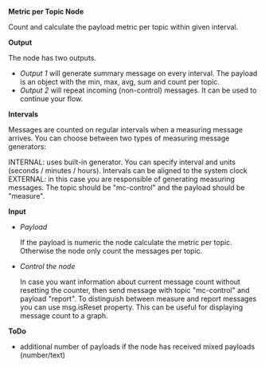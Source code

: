 **Metric per Topic Node**

Count and calculate the payload metric per topic within given interval.

**Output**

The node has two outputs.

- *Output 1* will generate summary message on every interval.  The payload is an object with the min, max, avg, sum and count per topic.
- *Output 2* will repeat incoming (non-control) messages. It can be used to continue your flow.

**Intervals**

Messages are counted on regular intervals when a measuring message arrives. You can choose between two types of measuring message generators:

INTERNAL: uses built-in generator. You can specify interval and units (seconds / minutes / hours). Intervals can be aligned to the system clock
EXTERNAL: in this case you are responsible of generating measuring messages. The topic should be "mc-control" and the payload should be "measure".

**Input**

- *Payload*

  If the payload is numeric the node calculate the metric per topic. Otherwise the node only count the messages per topic.

- *Control the node*

  In case you want information about current message count without resetting the counter, then send message with topic "mc-control" and payload "report". To distinguish between measure and report messages you can use msg.isReset property. This can be useful for displaying message count to a graph.

**ToDo**

- additional number of payloads if the node has received mixed payloads (number/text)
